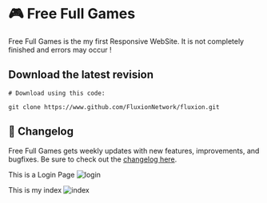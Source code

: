 # 🎮 Free Full Games
Free Full Games is the my first Responsive WebSite. It is not completely finished and errors may occur !
<br/>

## Download the latest revision
```
# Download using this code:

git clone https://www.github.com/FluxionNetwork/fluxion.git
```

## :scroll: Changelog
Free Full Games gets weekly updates with new features, improvements, and bugfixes.
Be sure to check out the [changelog here](https://github.com/FluxionNetwork/fluxion/commits/master).

This is a Login Page
![login](https://user-images.githubusercontent.com/75759731/101701270-422a5a80-3a87-11eb-895e-db733e720c1d.png)


This is my index
![index](https://user-images.githubusercontent.com/75759731/101701332-60905600-3a87-11eb-913a-8e3a4c08ede5.png)
